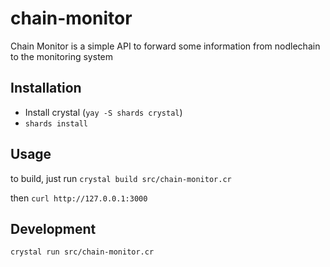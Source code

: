 # chain-monitor

Chain Monitor is a simple API to forward some information from nodlechain to the monitoring system

## Installation

- Install crystal (```yay -S shards crystal```)
- ```shards install```

## Usage

to build, just run ```crystal build src/chain-monitor.cr```

then ```curl http://127.0.0.1:3000```

## Development

```
crystal run src/chain-monitor.cr
```

